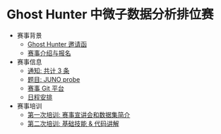 # Ghost Hunter 中微子数据分析排位赛

- 赛事背景
  - [Ghost Hunter 邀请函](./data/invite.md)
  - [赛事介绍与报名](./data/intro.md)
- 赛事信息
  - [通知: 共计 3 条](./data/notice.md)
  - [题目: JUNO probe](./data/gh2024.md)
  - [赛事 Git 平台](https://ghgit.thudep.com/)
  - [日程安排](./data/schedule.md)
- 赛事培训
  - [第一次培训: 赛事宣讲会和数据集简介](./data/briefing-and-data-set.md)
  - [第二次培训: 基础技能 & 代码讲解](data/basic-skills-and-code-analsis.md)
